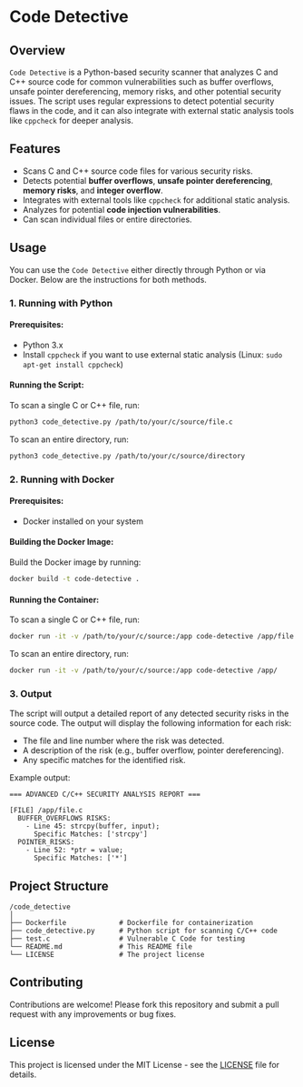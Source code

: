 # Code Detective

## Overview

`Code Detective` is a Python-based security scanner that analyzes C and C++ source code for common vulnerabilities such as buffer overflows, unsafe pointer dereferencing, memory risks, and other potential security issues. The script uses regular expressions to detect potential security flaws in the code, and it can also integrate with external static analysis tools like `cppcheck` for deeper analysis.

## Features

- Scans C and C++ source code files for various security risks.
- Detects potential **buffer overflows**, **unsafe pointer dereferencing**, **memory risks**, and **integer overflow**.
- Integrates with external tools like `cppcheck` for additional static analysis.
- Analyzes for potential **code injection vulnerabilities**.
- Can scan individual files or entire directories.

## Usage

You can use the `Code Detective` either directly through Python or via Docker. Below are the instructions for both methods.

### 1. Running with Python

#### Prerequisites:
- Python 3.x
- Install `cppcheck` if you want to use external static analysis (Linux: `sudo apt-get install cppcheck`)

#### Running the Script:

To scan a single C or C++ file, run:

```bash
python3 code_detective.py /path/to/your/c/source/file.c
```

To scan an entire directory, run:

```bash
python3 code_detective.py /path/to/your/c/source/directory
```

### 2. Running with Docker

#### Prerequisites:
- Docker installed on your system

#### Building the Docker Image:

Build the Docker image by running:

```bash
docker build -t code-detective .
```

#### Running the Container:

To scan a single C or C++ file, run:

```bash
docker run -it -v /path/to/your/c/source:/app code-detective /app/file.c
```

To scan an entire directory, run:

```bash
docker run -it -v /path/to/your/c/source:/app code-detective /app/
```

### 3. Output

The script will output a detailed report of any detected security risks in the source code. The output will display the following information for each risk:

- The file and line number where the risk was detected.
- A description of the risk (e.g., buffer overflow, pointer dereferencing).
- Any specific matches for the identified risk.

Example output:

```
=== ADVANCED C/C++ SECURITY ANALYSIS REPORT ===

[FILE] /app/file.c
  BUFFER_OVERFLOWS RISKS:
    - Line 45: strcpy(buffer, input);
      Specific Matches: ['strcpy']
  POINTER_RISKS:
    - Line 52: *ptr = value;
      Specific Matches: ['*']
```

## Project Structure

```
/code_detective
│
├── Dockerfile             # Dockerfile for containerization
├── code_detective.py      # Python script for scanning C/C++ code
├── test.c                 # Vulnerable C Code for testing
└── README.md              # This README file
└── LICENSE                # The project license
```

## Contributing

Contributions are welcome! Please fork this repository and submit a pull request with any improvements or bug fixes.

## License

This project is licensed under the MIT License - see the [LICENSE](LICENSE) file for details.
